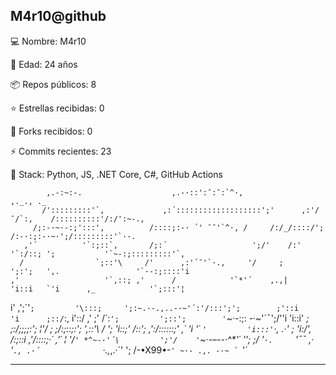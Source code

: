  
M4r10@github
--------------------------
💻 Nombre: M4r10 

🎂 Edad: 24 años 

📦 Repos públicos: 8 

⭐ Estrellas recibidas: 0 

🍴 Forks recibidos: 0 

⚡ Commits recientes: 23 


🧠 Stack: Python, JS, .NET Core, C#, GitHub Actions 


            ,.-:~:-.                    ,.-·::':¯:¯:`^·,                       ,._., ._
           /':::::::::'`,             ,:´:::::::::::::::::::';'      ,:'/¯/`:,    /::::::::::'/:/':~-.,
         /;:-·~·-:;':::',          /::::;:-· ´' ¯¯'`^·, /     /:/_/::::/'; /:-·:;:-·~·';/:::::::::'`·-.
       ,'´          '`:;::`,       /;:´                   ';/'    /:'     '`:/::; ';           '`~-:;:::::::::'`,
      /                `;::'\     /'      ,:'´¯'`·.,     '/     ;         ';:';   ',.                 '`·-:;::::'i
    ,'                   '`,::; ,'      /            '`*'´    ,.,|         'i::i   `'i      ,_            '`;:::'¦
   i'       ,';´'`;         '\:::;     ';:~.·-.,..-·~'´:'/:::';';        ;'::i     'i      ;::/`:,          i'::/
 ,'        ;' /´:`';         ';::';        '`~·-:;: -·~'´¯';/''i        'i::i'   _;     ;:/;;;;:';        ¦'/
 ;        ;/:;::;:';         ',::'\                          /   ';       'i::;'  /::';   ,':/::::::;'       ,´
'i        '´        `'         'i:::'`·,                 .·'      ;      'i:/', /:;::i  ,'/::::;·´        ,'´
¦       '/`' *^~-·'´\         ';'/    '`~·-–--·^*'´        '';     ;/   '`·.     `'¯¯          ,·
'`., .·´              `·.,_,.·´'                                ';   /-•X99•-`' ~·- .,. -·~ ´
                                                                   `'´

--------------------------
